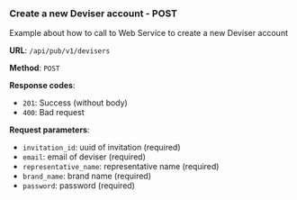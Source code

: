 ### Create a new Deviser account - POST 

Example about how to call to Web Service to create a new Deviser account

**URL**: `/api/pub/v1/devisers`

**Method**: `POST`

**Response codes**: 
* `201`: Success (without body)
* `400`: Bad request
  
**Request parameters**:
* `invitation_id`: uuid of invitation (required)
* `email`: email of deviser (required)
* `representative_name`: representative name (required)
* `brand_name`: brand name (required)
* `password`: password (required)
